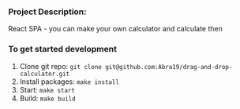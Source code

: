 ### Project Description:
React SPA - you can make your own calculator and calculate then

### To get started development

1. Clone git repo: `git clone git@github.com:Abra19/drag-and-drop-calculator.git`
2. Install packages: `make install`
3. Start: `make start`
4. Build: `make build`